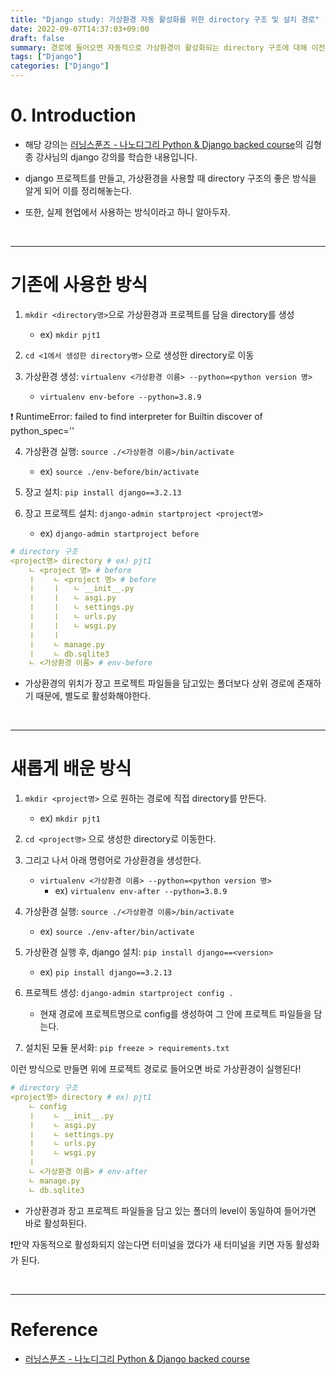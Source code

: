 ```yaml
---
title: "Django study: 가상환경 자동 활성화를 위한 directory 구조 및 설치 경로"
date: 2022-09-07T14:37:03+09:00
draft: false
summary: 경로에 들어오면 자동적으로 가상환경이 활성화되는 directory 구조에 대해 이전 방식과 비교하여 정리해놓는다.  
tags: ["Django"]
categories: ["Django"]
---
```

# 0. Introduction 

- 해당 강의는 [러닝스푼즈 - 나노디그리 Python & Django backed course](https://learningspoons.com/course/detail/django-backend/)의 김형종 강사님의 django 강의를 학습한 내용입니다.

- django 프로젝트를 만들고, 가상환경을 사용할 때 directory 구조의 좋은 방식을 알게 되어 이를 정리해놓는다. 

- 또한, 실제 현업에서 사용하는 방식이라고 하니 알아두자.

&nbsp;


---
# 기존에 사용한 방식

1. `mkdir <directory명>`으로 가상환경과 프로젝트를 담을 directory를 생성  
    - ex) `mkdir pjt1`

2. `cd <1에서 생성한 directory명>` 으로 생성한 directory로 이동 

3. 가상환경 생성: `virtualenv <가상환경 이름> --python=<python version 명>`
    - `virtualenv env-before --python=3.8.9`

❗️ RuntimeError: failed to find interpreter for Builtin discover of python_spec='<python version>'




4. 가상환경 실행: `source ./<가상환경 이름>/bin/activate`
    - ex) `source ./env-before/bin/activate`

5. 장고 설치: `pip install django==3.2.13`

6. 장고 프로젝트 설치: `django-admin startproject <project명>`
    - ex) `django-admin startproject before`


```yml
# directory 구조
<project명> directory # ex) pjt1
    ㄴ <project 명> # before
    ㅣ    ㄴ <project 명> # before
    ㅣ    ㅣ   ㄴ __init__.py
    ㅣ    ㅣ   ㄴ asgi.py
    ㅣ    ㅣ   ㄴ settings.py
    ㅣ    ㅣ   ㄴ urls.py
    ㅣ    ㅣ   ㄴ wsgi.py
    ㅣ    ㅣ
    ㅣ    ㄴ manage.py
    ㅣ    ㄴ db.sqlite3
    ㄴ <가상환경 이름> # env-before
```

- 가상환경의 위치가 장고 프로젝트 파일들을 담고있는 폴더보다 상위 경로에 존재하기 때문에, 별도로 활성화해야한다.  

&nbsp;

---

# 새롭게 배운 방식

1. `mkdir <project명>` 으로 원하는 경로에 직접 directory를 만든다.  
    - ex) `mkdir pjt1`

2. `cd <project명>` 으로 생성한 directory로 이동한다.

3. 그리고 나서 아래 명령어로 가상환경을 생성한다.
    - `virtualenv <가상환경 이름> --python=<python version 명>`  
        - ex) `virtualenv env-after --python=3.8.9`

4. 가상환경 실행: `source ./<가상환경 이름>/bin/activate`
    - ex) `source ./env-after/bin/activate`

5. 가상환경 실행 후, django 설치: `pip install django==<version>`  
    - ex) `pip install django==3.2.13`

6. 프로젝트 생성: `django-admin startproject config .`
    - 현재 경로에 프로젝트명으로 config를 생성하여 그 안에 프로젝트 파일들을 담는다. 

7. 설치된 모듈 문서화: `pip freeze > requirements.txt`

이런 방식으로 만들면 위에 프로젝트 경로로 들어오면 바로 가상환경이 실행된다! 

```yml
# directory 구조
<project명> directory # ex) pjt1
    ㄴ config
    ㅣ    ㄴ __init__.py
    ㅣ    ㄴ asgi.py
    ㅣ    ㄴ settings.py
    ㅣ    ㄴ urls.py
    ㅣ    ㄴ wsgi.py
    ㅣ
    ㄴ <가상환경 이름> # env-after 
    ㄴ manage.py
    ㄴ db.sqlite3
```

- 가상환경과 장고 프로젝트 파일들을 담고 있는 폴더의 level이 동일하여 들어가면 바로 활성화된다.    

❗️만약 자동적으로 활성화되지 않는다면 터미널을 껐다가 새 터미널을 키면 자동 활성화가 된다.

&nbsp;

---

# Reference

- [러닝스푼즈 - 나노디그리 Python & Django backed course](https://learningspoons.com/course/detail/django-backend/)
